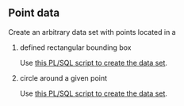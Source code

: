 ## Point data

Create an arbitrary data set with points located in a

1. defined rectangular bounding box

    Use [this PL/SQL script to create the data set](../../../scripts/10a_create_points_in_bb.sql).

2. circle around a given point

    Use [this PL/SQL script to create the data set](../../../scripts/10b_create_points_in_circle.sql).
